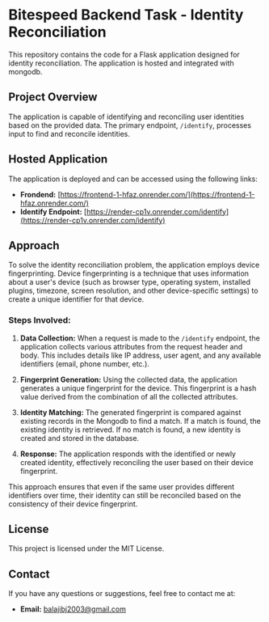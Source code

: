 # Bitespeed Backend Task - Identity Reconciliation

This repository contains the code for a Flask application designed for identity reconciliation. The application is hosted and integrated with mongodb.

## Project Overview

The application is capable of identifying and reconciling user identities based on the provided data. The primary endpoint, `/identify`, processes input to find and reconcile identities.

## Hosted Application

The application is deployed and can be accessed using the following links:
- **Frondend:** [https://frontend-1-hfaz.onrender.com/](https://frontend-1-hfaz.onrender.com/)
- **Identify Endpoint:** [https://render-cp1v.onrender.com/identify](https://render-cp1v.onrender.com/identify)

## Approach

To solve the identity reconciliation problem, the application employs device fingerprinting. Device fingerprinting is a technique that uses information about a user's device (such as browser type, operating system, installed plugins, timezone, screen resolution, and other device-specific settings) to create a unique identifier for that device.

### Steps Involved:

1. **Data Collection:** When a request is made to the `/identify` endpoint, the application collects various attributes from the request header and body. This includes details like IP address, user agent, and any available identifiers (email, phone number, etc.).

2. **Fingerprint Generation:** Using the collected data, the application generates a unique fingerprint for the device. This fingerprint is a hash value derived from the combination of all the collected attributes.

3. **Identity Matching:** The generated fingerprint is compared against existing records in the Mongodb to find a match. If a match is found, the existing identity is retrieved. If no match is found, a new identity is created and stored in the database.

4. **Response:** The application responds with the identified or newly created identity, effectively reconciling the user based on their device fingerprint.

This approach ensures that even if the same user provides different identifiers over time, their identity can still be reconciled based on the consistency of their device fingerprint.


## License

This project is licensed under the MIT License.

## Contact

If you have any questions or suggestions, feel free to contact me at:
- **Email:** balajibj2003@gmail.com

